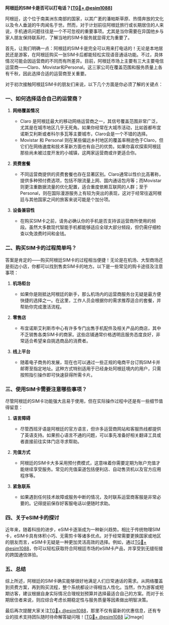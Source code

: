 **阿根廷的SIM卡是否可以打电话？[[TG💪+ @esim1088](https://t.me/s/esim1088)]**

阿根廷，这个位于南美洲东南部的国家，以其广袤的潘帕斯草原、热情奔放的文化以及令人垂涎的牛肉闻名于世。然而，对于计划前往阿根廷旅行或长期居住的人来说，手机通讯问题往往是一个不可忽视的重要事项。尤其是当你需要在异国他乡与家人朋友保持联系时，了解当地的SIM卡服务就显得尤为重要了。

首先，让我们明确一点：阿根廷的SIM卡是完全可以用来打电话的！无论是本地居民还是游客，在阿根廷购买一张SIM卡后都能轻松实现语音通话功能。不过，具体情况可能会因运营商的不同而有所差异。目前，阿根廷市场上主要有三大主要电信运营商——Claro、Movistar和Personal。这三家公司在覆盖范围和服务质量上各有千秋，因此选择合适的运营商至关重要。

对于初次接触阿根廷SIM卡的朋友们来说，以下几个方面是你必须了解的关键点：

### **一、如何选择适合自己的运营商？**

1. **网络覆盖情况**
   - Claro 是阿根廷最大的移动网络运营商之一，其信号覆盖范围非常广泛，尤其是在城市地区几乎无死角。如果你经常在大城市活动，比如首都布宜诺斯艾利斯或者科尔多瓦等主要城市，Claro会是一个不错的选择。
   - Movistar 和 Personal 则在某些偏远乡村地区的覆盖率稍逊色于Claro，但它们在网络速度和技术革新方面也有自己的优势。如果你喜欢探索阿根廷那些尚未被过度开发的小城镇，这两家运营商或许更适合你。

2. **资费套餐**
   - 不同运营商提供的资费套餐也存在显著区别。Claro通常以性价比高著称，提供多种预付费选项，包括不限流量上网、国内通话包月等；而Movistar则更注重数据流量的优化配置，适合重度依赖互联网的人群；至于Personal，则在国际漫游服务上有较为突出的表现，这对于经常往返阿根廷与其他国家之间的旅客来说可能是个加分项。

3. **设备兼容性**
   - 在购买SIM卡之前，请务必确认你的手机是否支持该运营商所使用的频段。虽然大多数现代智能手机都能够适应全球大部分频段，但仍需仔细检查以免浪费时间和金钱。

### **二、购买SIM卡的过程简单吗？**

答案是肯定的——购买阿根廷SIM卡的过程相当便捷！无论是在机场、大型商场还是街边小店，你都可以找到售卖SIM卡的地方。以下是一些常见的购卡途径及注意事项：

1. **机场柜台**
   - 如果你是刚抵达阿根廷的新手，那么机场内的运营商服务台无疑是最方便快捷的选择之一。在这里，工作人员会根据你的需求推荐适合的套餐，并帮助你完成激活流程。

2. **零售店**
   - 布宜诺斯艾利斯市中心有许多专门出售手机配件及相关产品的商店，其中不乏销售各类SIM卡的商家。这些店铺通常价格透明且服务态度良好，非常适合希望亲自挑选商品的消费者。

3. **线上平台**
   - 随着电子商务的发展，现在也可以通过一些正规的电商平台订购SIM卡并邮寄至指定地址。这种方式特别适用于已经身处阿根廷境内的用户，只需按照指引操作即可快速获得所需卡片。

### **三、使用SIM卡需要注意哪些事项？**

尽管阿根廷的SIM卡功能强大且易于使用，但在实际操作过程中还是有一些细节值得留意：

1. **语言障碍**
   - 尽管西班牙语是阿根廷的官方语言，但许多运营商网站和客服热线都提供了英语支持。如果担心语言不通的问题，可以事先准备好相关翻译工具或者直接前往实体门店寻求帮助。

2. **充值方式**
   - 阿根廷的SIM卡大多采用预付费模式，这意味着你需要定期为账户充值才能继续享受服务。常见的充值渠道包括便利店、自动售货机以及官方应用程序等。

3. **紧急联系**
   - 如果遇到任何技术故障或服务中断的情况，及时联系运营商客服是非常必要的。记得提前保存好客服电话以便随时求助。

### **四、关于eSIM卡的探讨**

近年来，随着科技的进步，eSIM卡逐渐成为一种新兴趋势。相比于传统物理SIM卡，eSIM卡具有体积小巧、无需剪卡等诸多优点。对于经常需要更换国家或地区的朋友而言，eSIM卡无疑是一种更加灵活高效的选择。例如，通过[TG💪+ @esim1088](https://t.me/s/esim1088)，你可以轻松获取符合阿根廷市场的eSIM卡产品，并享受到无缝衔接的跨国通信体验。

### **五、总结**

综上所述，阿根廷的SIM卡确实能够很好地满足人们日常通话的需求。从网络覆盖到资费方案，再到购买流程，整个系统都设计得相当人性化。当然，作为游客或短期访客，建议根据自身实际情况合理规划预算并选择最适合自己的方案。而对于长期居住者来说，则应综合考虑长期稳定性与服务质量等因素做出明智决策。

最后再次提醒大家关注[TG💪+ @esim1088](https://t.me/s/esim1088)，那里不仅有最新的优惠信息，还有专业的技术支持团队随时待命解答疑问哦！[[TG💪+ @esim1088](https://t.me/s/esim1088) ![Image](https://i.postimg.cc/4NQfJmqS/Snipaste-2025-05-13-00-14-12.png)]